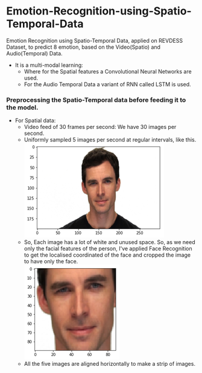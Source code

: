 # Emotion-Recognition-using-Spatio-Temporal-Data
Emotion Recognition using Spatio-Temporal Data, applied on REVDESS Dataset, to predict 8 emotion, based on the Video(Spatio) and Audio(Temporal) Data.
* It is a multi-modal learning:
  * Where for the Spatial features a Convolutional Neural Networks are used.
  * For the Audio Temporal Data a variant of RNN called LSTM is used.
### Preprocessing the Spatio-Temporal data before feeding it to the model.
* For Spatial data: 
  * Video feed of 30 frames per second: We have 30 images per second. 
  * Uniformly sampled 5 images per second at regular intervals, like this.<br/>
  ![Images1](./images/ERimage.png)
  * So, Each image has a lot of white and unused space. So, as we need only the facial features of the person, I've applied Face Recognition to get the localised coordinated of the face and cropped the image to have only the face.<br/>
  ![Image2](./images/ERface.png)
  * All the five images are aligned horizontally to make a strip of images.
